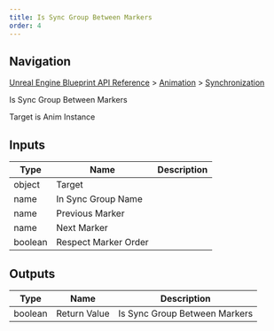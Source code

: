 ```yaml
---
title: Is Sync Group Between Markers
order: 4
---
```

## Navigation

[Unreal Engine Blueprint API Reference](https://dev.epicgames.com/documentation/en-us/unreal-engine/BlueprintAPI) > [Animation](https://dev.epicgames.com/documentation/en-us/unreal-engine/BlueprintAPI/Animation) > [Synchronization](https://dev.epicgames.com/documentation/en-us/unreal-engine/BlueprintAPI/Animation/Synchronization)

Is Sync Group Between Markers

Target is Anim Instance

## Inputs

| Type | Name | Description |
| --- | --- | --- |
| object | Target |  |
| name | In Sync Group Name |  |
| name | Previous Marker |  |
| name | Next Marker |  |
| boolean | Respect Marker Order |  |

## Outputs

| Type | Name | Description |
| --- | --- | --- |
| boolean | Return Value | Is Sync Group Between Markers |
